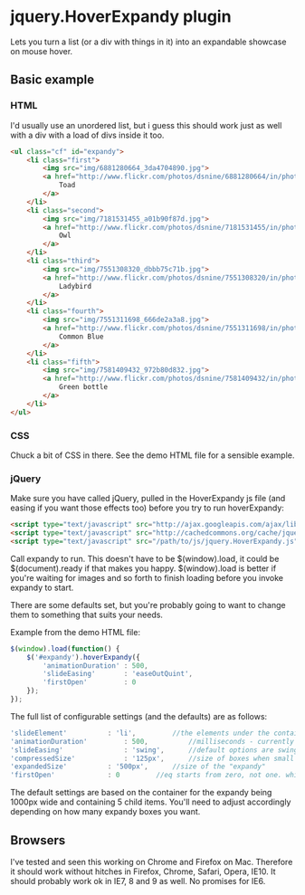 # jquery.HoverExpandy plugin

Lets you turn a list (or a div with things in it) into an expandable showcase on mouse hover.

## Basic example

### HTML

I'd usually use an unordered list, but i guess this should work just as well with a div with a load of divs inside it too.

```html
<ul class="cf" id="expandy">
	<li class="first">
		<img src="img/6881280664_3da4704890.jpg">
		<a href="http://www.flickr.com/photos/dsnine/6881280664/in/photostream" class="info">
			Toad
		</a>
	</li>
	<li class="second">
		<img src="img/7181531455_a01b90f87d.jpg">
		<a href="http://www.flickr.com/photos/dsnine/7181531455/in/photostream" class="info">
			Owl
		</a>
	</li>
	<li class="third">
		<img src="img/7551308320_dbbb75c71b.jpg">
		<a href="http://www.flickr.com/photos/dsnine/7551308320/in/photostream" class="info">
			Ladybird
		</a>
	</li>
	<li class="fourth">
		<img src="img/7551311698_666de2a3a8.jpg">
		<a href="http://www.flickr.com/photos/dsnine/7551311698/in/photostream" class="info">
			Common Blue
		</a>
	</li>
	<li class="fifth">
		<img src="img/7581409432_972b80d832.jpg">
		<a href="http://www.flickr.com/photos/dsnine/7581409432/in/photostream" class="info">
			Green bottle
		</a>
	</li>
</ul>
```

### CSS

Chuck a bit of CSS in there. See the demo HTML file for a sensible example.

### jQuery

Make sure you have called jQuery, pulled in the HoverExpandy js file (and easing if you want those effects too) before you try to run hoverExpandy:

```html
<script type="text/javascript" src="http://ajax.googleapis.com/ajax/libs/jquery/1.7.1/jquery.min.js"></script>
<script type="text/javascript" src="http://cachedcommons.org/cache/jquery-easing/1.3.0/javascripts/jquery-easing-min.js"></script>
<script type="text/javascript" src="/path/to/js/jquery.HoverExpandy.js"></script>
```

Call expandy to run. This doesn't have to be $(window).load, it could be $(document).ready if that makes you happy. $(window).load is better if you're waiting for images and so forth to finish loading before you invoke expandy to start.

There are some defaults set, but you're probably going to want to change them to something that suits your needs.

Example from the demo HTML file:

```javascript
$(window).load(function() {
	$('#expandy').hoverExpandy({
		'animationDuration' : 500,
		'slideEasing'		: 'easeOutQuint',
		'firstOpen'			: 0
	});
});
```

The full list of configurable settings (and the defaults) are as follows:

```javascript
'slideElement' 			: 'li',			//the elements under the container that will be expandable
'animationDuration' 		: 500,			//milliseconds - currently applied to both text and box resizing
'slideEasing'				: 'swing',		//default options are swing or linear
'compressedSize'			: '125px',		//size of boxes when small
'expandedSize'			: '500px',		//size of the "expandy"
'firstOpen'				: 0			//eq starts from zero, not one. which box should be opened first automatically
```

The default settings are based on the container for the expandy being 1000px wide and containing 5 child items. You'll need to adjust accordingly depending on how many expandy boxes you want.

## Browsers

I've tested and seen this working on Chrome and Firefox on Mac. Therefore it should work without hitches in Firefox, Chrome, Safari, Opera, IE10. It should probably work ok in IE7, 8 and 9 as well. No promises for IE6.